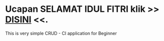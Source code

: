 Ucapan SELAMAT IDUL FITRI klik >> [DISINI](http://www.datazource.url.ph/PHP-MySQL/index.php) <<.
========

This is very simple CRUD - CI application for Beginner
